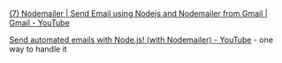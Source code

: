 [(7) Nodemailer | Send Email using Nodejs and Nodemailer from Gmail | Gmail - YouTube](https://www.youtube.com/watch?v=JgcDZl8eXTg) 


[Send automated emails with Node.js! (with Nodemailer) - YouTube](https://www.youtube.com/watch?v=CrdMFZIYoEY) - one way to handle it

